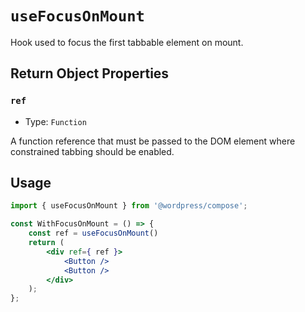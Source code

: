 `useFocusOnMount`
=================

Hook used to focus the first tabbable element on mount.

## Return Object Properties

### `ref`

- Type: `Function`

A function reference that must be passed to the DOM element where constrained tabbing should be enabled.

## Usage

```jsx
import { useFocusOnMount } from '@wordpress/compose';

const WithFocusOnMount = () => {
	const ref = useFocusOnMount()
	return (
		<div ref={ ref }>
			<Button />
			<Button />
		</div> 
	);
};
```
